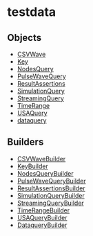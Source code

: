 # testdata

## Objects

 * <span class="badge object-type-interface"></span> [CSVWave](./object-CSVWave.md)
 * <span class="badge object-type-interface"></span> [Key](./object-Key.md)
 * <span class="badge object-type-interface"></span> [NodesQuery](./object-NodesQuery.md)
 * <span class="badge object-type-interface"></span> [PulseWaveQuery](./object-PulseWaveQuery.md)
 * <span class="badge object-type-interface"></span> [ResultAssertions](./object-ResultAssertions.md)
 * <span class="badge object-type-interface"></span> [SimulationQuery](./object-SimulationQuery.md)
 * <span class="badge object-type-interface"></span> [StreamingQuery](./object-StreamingQuery.md)
 * <span class="badge object-type-interface"></span> [TimeRange](./object-TimeRange.md)
 * <span class="badge object-type-interface"></span> [USAQuery](./object-USAQuery.md)
 * <span class="badge object-type-interface"></span> [dataquery](./object-dataquery.md)
## Builders

 * <span class="badge builder"></span> [CSVWaveBuilder](./builder-CSVWaveBuilder.md)
 * <span class="badge builder"></span> [KeyBuilder](./builder-KeyBuilder.md)
 * <span class="badge builder"></span> [NodesQueryBuilder](./builder-NodesQueryBuilder.md)
 * <span class="badge builder"></span> [PulseWaveQueryBuilder](./builder-PulseWaveQueryBuilder.md)
 * <span class="badge builder"></span> [ResultAssertionsBuilder](./builder-ResultAssertionsBuilder.md)
 * <span class="badge builder"></span> [SimulationQueryBuilder](./builder-SimulationQueryBuilder.md)
 * <span class="badge builder"></span> [StreamingQueryBuilder](./builder-StreamingQueryBuilder.md)
 * <span class="badge builder"></span> [TimeRangeBuilder](./builder-TimeRangeBuilder.md)
 * <span class="badge builder"></span> [USAQueryBuilder](./builder-USAQueryBuilder.md)
 * <span class="badge builder"></span> [DataqueryBuilder](./builder-DataqueryBuilder.md)

